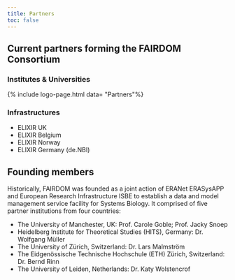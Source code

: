 ```yaml
---
title: Partners
toc: false
---
```


## Current partners forming the FAIRDOM Consortium  


### Institutes & Universities  

{% include logo-page.html data= "Partners"%}

  
### Infrastructures

* ELIXIR UK 
* ELIXIR Belgium
* ELIXIR Norway
* ELIXIR Germany (de.NBI)

## Founding members

Historically, FAIRDOM was founded as a joint action of ERANet ERASysAPP and European Research Infrastructure ISBE to establish a data and model management service facility for Systems Biology. It comprised of five partner institutions from four countries:

* The University of Manchester, UK: Prof. Carole Goble; Prof. Jacky Snoep
* Heidelberg Institute for Theoretical Studies (HITS), Germany: Dr. Wolfgang Müller
* The University of Zürich, Switzerland: Dr. Lars Malmström
* The Eidgenössische Technische Hochschule (ETH) Zürich, Switzerland: Dr. Bernd Rinn
* The University of Leiden, Netherlands: Dr. Katy Wolstencrof
